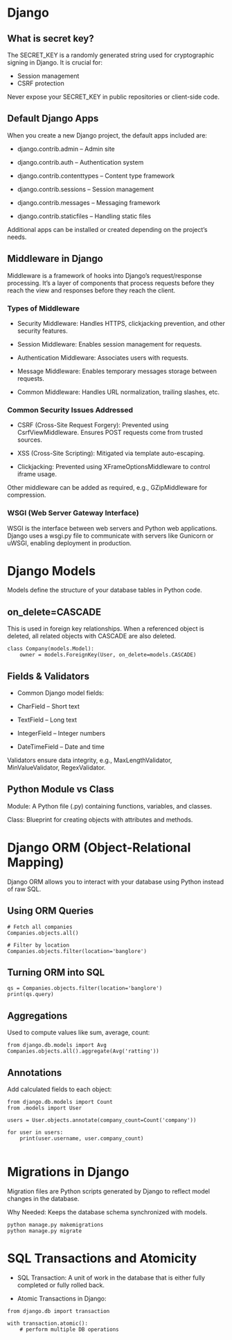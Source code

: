 # Django

## What is secret key?

The SECRET_KEY is a randomly generated string used for cryptographic signing in Django. It is crucial for:
* Session management
* CSRF protection

Never expose your SECRET_KEY in public repositories or client-side code.

## Default Django Apps
When you create a new Django project, the default apps included are:

* django.contrib.admin – Admin site

* django.contrib.auth – Authentication system

* django.contrib.contenttypes – Content type framework

* django.contrib.sessions – Session management

* django.contrib.messages – Messaging framework

* django.contrib.staticfiles – Handling static files

Additional apps can be installed or created depending on the project’s needs.

## Middleware in Django
Middleware is a framework of hooks into Django’s request/response processing. It’s a layer of components that process requests before they reach the view and responses before they reach the client.

### Types of Middleware

* Security Middleware: Handles HTTPS, clickjacking prevention, and other security features.

* Session Middleware: Enables session management for requests.

* Authentication Middleware: Associates users with requests.

* Message Middleware: Enables temporary messages storage between requests.

* Common Middleware: Handles URL normalization, trailing slashes, etc.

### Common Security Issues Addressed

* CSRF (Cross-Site Request Forgery): Prevented using CsrfViewMiddleware. Ensures POST requests come from trusted sources.

* XSS (Cross-Site Scripting): Mitigated via template auto-escaping.

* Clickjacking: Prevented using XFrameOptionsMiddleware to control iframe usage.

Other middleware can be added as required, e.g., GZipMiddleware for compression.

### WSGI (Web Server Gateway Interface)

WSGI is the interface between web servers and Python web applications. Django uses a wsgi.py file to communicate with servers like Gunicorn or uWSGI, enabling deployment in production.

# Django Models

Models define the structure of your database tables in Python code.

## on_delete=CASCADE

This is used in foreign key relationships. When a referenced object is deleted, all related objects with CASCADE are also deleted.

```
class Company(models.Model):
    owner = models.ForeignKey(User, on_delete=models.CASCADE)
```

## Fields & Validators

* Common Django model fields:

* CharField – Short text

* TextField – Long text

* IntegerField – Integer numbers

* DateTimeField – Date and time

Validators ensure data integrity, e.g., MaxLengthValidator, MinValueValidator, RegexValidator.

## Python Module vs Class

Module: A Python file (.py) containing functions, variables, and classes.

Class: Blueprint for creating objects with attributes and methods.

# Django ORM (Object-Relational Mapping)
Django ORM allows you to interact with your database using Python instead of raw SQL.

## Using ORM Queries

```
# Fetch all companies
Companies.objects.all()

# Filter by location
Companies.objects.filter(location='banglore')
```

## Turning ORM into SQL
```
qs = Companies.objects.filter(location='banglore')
print(qs.query)
```
## Aggregations
Used to compute values like sum, average, count:
```
from django.db.models import Avg
Companies.objects.all().aggregate(Avg('ratting'))

```

## Annotations
Add calculated fields to each object:

```
from django.db.models import Count
from .models import User

users = User.objects.annotate(company_count=Count('company'))

for user in users:
    print(user.username, user.company_count)


```

# Migrations in Django

Migration files are Python scripts generated by Django to reflect model changes in the database.

Why Needed: Keeps the database schema synchronized with models.

```
python manage.py makemigrations
python manage.py migrate

```

# SQL Transactions and Atomicity

* SQL Transaction: A unit of work in the database that is either fully completed or fully rolled back.

* Atomic Transactions in Django:

```
from django.db import transaction

with transaction.atomic():
    # perform multiple DB operations

```
